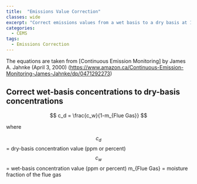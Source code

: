 ```yaml
---
title:  "Emissions Value Correction"
classes: wide
excerpt: "Correct emissions values from a wet basis to a dry basis at 12% CO<sub>2</sub>, 6% O<sub>2</sub> or 50% excess air"
categories: 
  - CEMS
tags:
  - Emissions Correction
---
```


The equations are taken from [Continuous Emission Monitoring] by James A. Jahnke (April 3, 2000) (https://www.amazon.ca/Continuous-Emission-Monitoring-James-Jahnke/dp/0471292273)

## Correct wet-basis concentrations to dry-basis concentrations

$$ c_d = \frac{c_w}{1-m_{Flue Gas}}  $$

where 

$$c_d$$ = dry-basis concentration value (ppm or percent)
$$c_w$$ = wet-basis concentration value (ppm or percent)
m_{Flue Gas} = moisture fraction of the flue gas